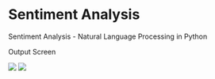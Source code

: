 # Sentiment Analysis 

Sentiment Analysis - Natural Language Processing in Python

Output Screen

![](https://user-images.githubusercontent.com/126254197/233232162-e672ea5b-4267-444e-820e-3a78f6ca8369.png)
![](https://user-images.githubusercontent.com/126254197/233232168-ab50a568-63de-4d87-9aa4-dfe847085adb.png)

